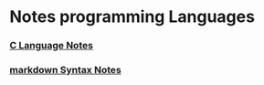 # Notes programming Languages

### [C Language Notes](https://github.com/saif-mal1k/programming/tree/main/C) 
### [markdown Syntax Notes](https://github.com/saif-mal1k/programming/tree/main/md%20(markdown)) 

